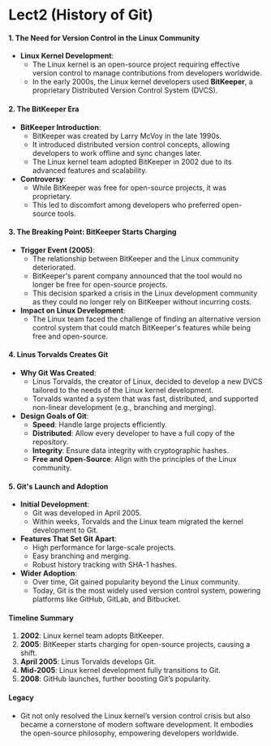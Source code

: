 # Lect2 (History of Git)

#### 1. The Need for Version Control in the Linux Community
- **Linux Kernel Development**:
  - The Linux kernel is an open-source project requiring effective version control to manage contributions from developers worldwide.
  - In the early 2000s, the Linux kernel developers used **BitKeeper**, a proprietary Distributed Version Control System (DVCS).

#### 2. The BitKeeper Era
- **BitKeeper Introduction**:
  - BitKeeper was created by Larry McVoy in the late 1990s.
  - It introduced distributed version control concepts, allowing developers to work offline and sync changes later.
  - The Linux kernel team adopted BitKeeper in 2002 due to its advanced features and scalability.
- **Controversy**:
  - While BitKeeper was free for open-source projects, it was proprietary.
  - This led to discomfort among developers who preferred open-source tools.

#### 3. The Breaking Point: BitKeeper Starts Charging
- **Trigger Event (2005)**:
  - The relationship between BitKeeper and the Linux community deteriorated.
  - BitKeeper's parent company announced that the tool would no longer be free for open-source projects.
  - This decision sparked a crisis in the Linux development community as they could no longer rely on BitKeeper without incurring costs.
- **Impact on Linux Development**:
  - The Linux team faced the challenge of finding an alternative version control system that could match BitKeeper's features while being free and open-source.

#### 4. Linus Torvalds Creates Git
- **Why Git Was Created**:
  - Linus Torvalds, the creator of Linux, decided to develop a new DVCS tailored to the needs of the Linux kernel development.
  - Torvalds wanted a system that was fast, distributed, and supported non-linear development (e.g., branching and merging).
- **Design Goals of Git**:
  - **Speed**: Handle large projects efficiently.
  - **Distributed**: Allow every developer to have a full copy of the repository.
  - **Integrity**: Ensure data integrity with cryptographic hashes.
  - **Free and Open-Source**: Align with the principles of the Linux community.

#### 5. Git's Launch and Adoption
- **Initial Development**:
  - Git was developed in April 2005.
  - Within weeks, Torvalds and the Linux team migrated the kernel development to Git.
- **Features That Set Git Apart**:
  - High performance for large-scale projects.
  - Easy branching and merging.
  - Robust history tracking with SHA-1 hashes.
- **Wider Adoption**:
  - Over time, Git gained popularity beyond the Linux community.
  - Today, Git is the most widely used version control system, powering platforms like GitHub, GitLab, and Bitbucket.

#### Timeline Summary
1. **2002**: Linux kernel team adopts BitKeeper.
2. **2005**: BitKeeper starts charging for open-source projects, causing a shift.
3. **April 2005**: Linus Torvalds develops Git.
4. **Mid-2005**: Linux kernel development fully transitions to Git.
5. **2008**: GitHub launches, further boosting Git’s popularity.

#### Legacy
- Git not only resolved the Linux kernel’s version control crisis but also became a cornerstone of modern software development. It embodies the open-source philosophy, empowering developers worldwide.

